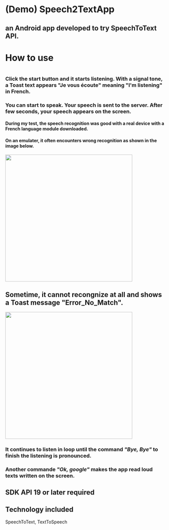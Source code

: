 # (Demo) Speech2TextApp
## an Android app developed to try SpeechToText API.
#
# How to use
#
### Click the start button and it starts listening. With a signal tone, a Toast text appears "Je vous écoute" meaning "I'm listening" in French.

### You can start to speak. Your speech is sent to the server. After few seconds, your speech appears on the screen. 
#### During my test, the speech recognition was good with a real device with a French language module downloaded.
#### On an emulater, it often encounters wrong recognition as shown in the image below. 

<img src="https://cloud.githubusercontent.com/assets/21304543/23910812/3bbba10e-08db-11e7-8562-74f8dc2e3336.png" width="400"/>

## Sometime, it cannot recongnize at all and shows a Toast message "Error_No_Match".

<img src="https://cloud.githubusercontent.com/assets/21304543/23910813/3bcb316e-08db-11e7-9487-05b888dbbfd9.png" width="400"/>

### It continues to listen in loop until the command *"Bye, Bye"* to finish the listening is pronounced.
### Another commande *"Ok, google"* makes the app read loud texts written on the screen.


## SDK API 19 or later required

## Technology included
SpeechToText, TextToSpeech

